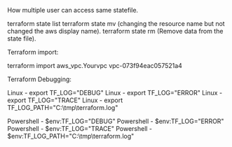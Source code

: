 How multiple user can access same statefile.

terraform state list
terraform state mv (changing the resource name but not changed the aws display name).
terraform state rm (Remove data from the state file).

Terraform import:

terraform import aws_vpc.Yourvpc vpc-073f94eac057521a4

Terraform Debugging:

Linux - export TF_LOG="DEBUG"
Linux - export TF_LOG="ERROR"
Linux - export TF_LOG="TRACE"
Linux - export TF_LOG_PATH="C:\tmp\terraform.log"

Powershell - $env:TF_LOG="DEBUG"
Powershell - $env:TF_LOG="ERROR"
Powershell - $env:TF_LOG="TRACE"
Powershell - $env:TF_LOG_PATH="C:\tmp\terraform.log" 